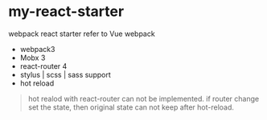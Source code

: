 # my-react-starter
webpack react starter refer to Vue webpack

* webpack3
* Mobx 3
* react-router 4
* stylus | scss | sass support
* hot reload

> hot realod with react-router can not be implemented. if router change set the state, then original state can not keep after hot-reload.
